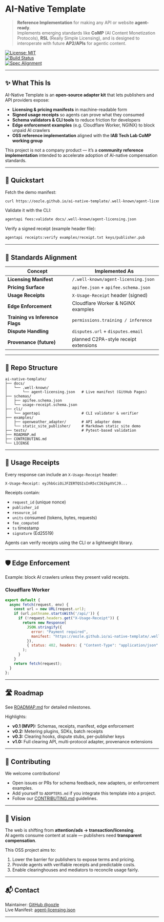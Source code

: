 # AI-Native Template

> **Reference Implementation** for making any API or website **agent-ready**.  
> Implements emerging standards like **CoMP** (AI Content Monetization Protocols), **RSL** (Really Simple Licensing), and is designed to interoperate with future **AP2/APIs** for agentic content.  

[![License: MIT](https://img.shields.io/badge/License-MIT-yellow.svg)](LICENSE)  
[![Build Status](https://img.shields.io/github/actions/workflow/status/oozle/ai-native-template/ci.yml?branch=main)](https://github.com/oozle/ai-native-template/actions)  
[![Spec Alignment](https://img.shields.io/badge/Spec-CoMP%20%2F%20RSL-blueviolet)](#standards-alignment)  

---

## ✨ What This Is

AI-Native Template is an **open-source adapter kit** that lets publishers and API providers expose:  

- **Licensing & pricing manifests** in machine-readable form  
- **Signed usage receipts** so agents can prove what they consumed  
- **Schema validators & CLI tools** to reduce friction for developers  
- **Edge enforcement examples** (e.g. Cloudflare Worker, NGINX) to block unpaid AI crawlers  
- **OSS reference implementation** aligned with the **IAB Tech Lab CoMP working group**  

This project is not a company product — it’s a **community reference implementation** intended to accelerate adoption of AI-native compensation standards.  

---

## 🚀 Quickstart

Fetch the demo manifest:

```bash
curl https://oozle.github.io/ai-native-template/.well-known/agent-licensing.json
```

Validate it with the CLI:

```bash
agentapi fees:validate docs/.well-known/agent-licensing.json
```

Verify a signed receipt (example header file):

```bash
agentapi receipts:verify examples/receipt.txt keys/publisher.pub
```

---

## 📜 Standards Alignment

| Concept                        | Implemented As                          |
|--------------------------------|-----------------------------------------|
| **Licensing Manifest**         | `/.well-known/agent-licensing.json`      |
| **Pricing Surface**            | `apifee.json` + `apifee.schema.json`    |
| **Usage Receipts**             | `X-Usage-Receipt` header (signed)        |
| **Edge Enforcement**           | Cloudflare Worker & NGINX examples      |
| **Training vs Inference Flags**| `permissions.training / inference`       |
| **Dispute Handling**           | `disputes.url` + `disputes.email`        |
| **Provenance (future)**        | planned C2PA-style receipt extensions   |

---

## 📂 Repo Structure

```
ai-native-template/
├── docs/
│   └── .well-known/
│       └── agent-licensing.json   # Live manifest (GitHub Pages)
├── schemas/
│   ├── apifee.schema.json
│   └── usage-receipt.schema.json
├── cli/
│   └── agentapi                   # CLI validator & verifier
├── examples/
│   ├── openweather_adapter/       # API adapter demo
│   └── static_site_publisher/     # Markdown static site demo
├── tests/                         # Pytest-based validation
├── ROADMAP.md
├── CONTRIBUTING.md
└── LICENSE
```

---

## 🧾 Usage Receipts

Every response can include an `X-Usage-Receipt` header:

```http
X-Usage-Receipt: eyJhbGciOiJFZERTQSIsInR5cCI6IkpXVCJ9...
```

Receipts contain:

- `request_id` (unique nonce)  
- `publisher_id`  
- `resource_id`  
- `units` consumed (tokens, bytes, requests)  
- `fee_computed`  
- `ts` timestamp  
- `signature` (Ed25519)  

Agents can verify receipts using the CLI or a lightweight library.  

---

## 🛡️ Edge Enforcement

Example: block AI crawlers unless they present valid receipts.

### Cloudflare Worker

```js
export default {
  async fetch(request, env) {
    const url = new URL(request.url);
    if (url.pathname.startsWith('/api/')) {
      if (!request.headers.get("X-Usage-Receipt")) {
        return new Response(
          JSON.stringify({
            error: "Payment required",
            manifest: "https://oozle.github.io/ai-native-template/.well-known/agent-licensing.json"
          }),
          { status: 402, headers: { "Content-Type": "application/json" } }
        );
      }
    }
    return fetch(request);
  }
};
```

---

## 🛣️ Roadmap

See [ROADMAP.md](ROADMAP.md) for detailed milestones.  

Highlights:  
- **v0.1 (MVP):** Schemas, receipts, manifest, edge enforcement  
- **v0.2:** Metering plugins, SDKs, batch receipts  
- **v0.3:** Clearing hooks, dispute stubs, per-publisher keys  
- **v1.0:** Full clearing API, multi-protocol adapter, provenance extensions  

---

## 🤝 Contributing

We welcome contributions!  

- Open issues or PRs for schema feedback, new adapters, or enforcement examples.  
- Add yourself to `ADOPTERS.md` if you integrate this template into a project.  
- Follow our [CONTRIBUTING.md](CONTRIBUTING.md) guidelines.  

---

## 🔮 Vision

The web is shifting from **attention/ads → transaction/licensing**.  
AI agents consume content at scale — publishers need **transparent compensation**.  

This OSS project aims to:  
1. Lower the barrier for publishers to expose terms and pricing.  
2. Provide agents with verifiable receipts and predictable costs.  
3. Enable clearinghouses and mediators to reconcile usage fairly.  

---

## 📬 Contact

Maintainer: [GitHub @oozle](https://github.com/oozle)  
Live Manifest: [agent-licensing.json](https://oozle.github.io/ai-native-template/.well-known/agent-licensing.json)  

---

